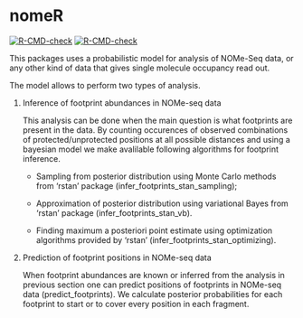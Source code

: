
<!-- README.md is generated from README.Rmd. Please edit that file -->

# nomeR

<!-- badges: start -->

[![R-CMD-check](https://github.com/fmi-basel/compbio-nomeR/workflows/R-CMD-check/badge.svg)](https://github.com/fmi-basel/compbio-nomeR/actions)
[![R-CMD-check](https://github.com/fmi-basel/compbio-nomeR/actions/workflows/R-CMD-check.yaml/badge.svg)](https://github.com/fmi-basel/compbio-nomeR/actions/workflows/R-CMD-check.yaml)
<!-- badges: end -->

This packages uses a probabilistic model for analysis of NOMe-Seq data,
or any other kind of data that gives single molecule occupancy read out.

The model allows to perform two types of analysis.

1.  Inference of footprint abundances in NOMe-seq data

    This analysis can be done when the main question is what footprints
    are present in the data. By counting occurences of observed
    combinations of protected/unprotected positions at all possible
    distances and using a bayesian model we make avalilable following
    algorithms for footprint inference.

    -   Sampling from posterior distribution using Monte Carlo methods
        from ‘rstan’ package (infer_footprints_stan_sampling);

    -   Approximation of posterior distribution using variational Bayes
        from ‘rstan’ package (infer_footprints_stan_vb).

    -   Finding maximum a posteriori point estimate using optimization
        algorithms provided by ‘rstan’
        (infer_footprints_stan_optimizing).

2.  Prediction of footprint positions in NOMe-seq data

    When footprint abundances are known or inferred from the analysis in
    previous section one can predict positions of footprints in NOMe-seq
    data (predict_footprints). We calculate posterior probabilities for
    each footprint to start or to cover every position in each fragment.

